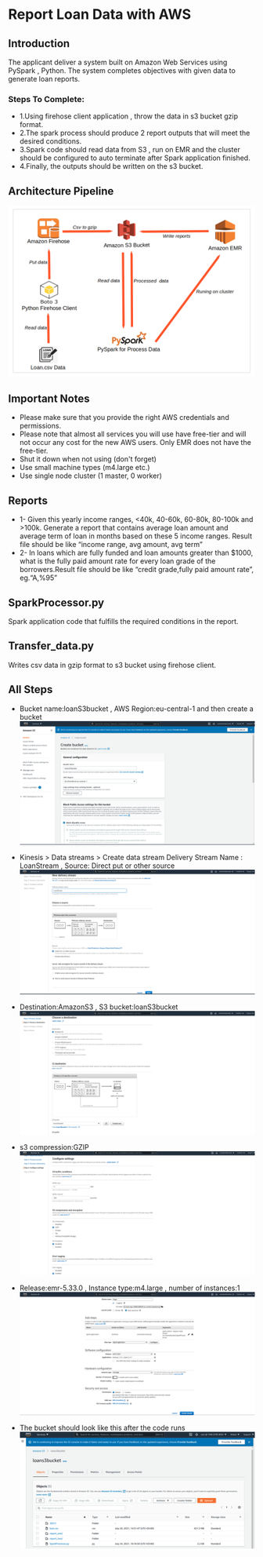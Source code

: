 # Report Loan Data with AWS
## Introduction
The applicant  deliver a system built on Amazon Web Services using PySpark , Python. The system completes objectives  with given data to generate loan reports.

### Steps To Complete:

* 1.Using firehose client application , throw the data in s3 bucket gzip format.
* 2.The spark process should produce 2 report outputs that will meet the desired conditions.
* 3.Spark code should read data from S3 , run on EMR and the cluster should be configured to auto terminate after Spark application finished.
* 4.Finally, the outputs should be written on the s3 bucket.

## Architecture Pipeline
![github-small](https://github.com/ecemce/AWS-Loan-Data/blob/main/docs/aws-loan-data-pipeline.png)

## Important Notes
* Please make sure that you provide the right AWS credentials and permissions.
* Please note that almost all services you will use have free-tier and will not occur any cost for the new AWS users. Only EMR does not have the free-tier.
* Shut it down when not using (don't forget)
* Use small machine types (m4.large etc.)
* Use single node cluster (1 master, 0 worker)

## Reports
* 1- Given this yearly income ranges, <40k, 40-60k, 60-80k, 80-100k and >100k. Generate a report that contains average loan amount and average term of loan in months based on these 5 income ranges. Result file should be like “income range, avg amount, avg term”
* 2- In loans which are fully funded and loan amounts greater than $1000, what is the fully paid amount rate for every loan grade of the borrowers.Result file should be like “credit grade,fully paid amount rate”, eg.“A,%95”

## SparkProcessor.py
Spark application code that fulfills the required conditions in the report.

## Transfer_data.py
Writes csv data in gzip format to s3 bucket using firehose client.


## All Steps
* Bucket name:loanS3bucket , AWS Region:eu-central-1 and then create a bucket
![github-small](https://github.com/ecemce/AWS-Loan-Data/blob/main/docs/s3bucket.png)

* Kinesis > Data streams > Create data stream 
Delivery Stream Name : LoanStream , Source: Direct put or other source
![github-small](https://github.com/ecemce/AWS-Loan-Data/blob/main/docs/kinesis.png)


* Destination:AmazonS3 , S3 bucket:loanS3bucket
![github-small](https://github.com/ecemce/AWS-Loan-Data/blob/main/docs/kinesis2.png)

* s3 compression:GZIP 
![github-small](https://github.com/ecemce/AWS-Loan-Data/blob/main/docs/kinesis3.png)

* Release:emr-5.33.0 , Instance type:m4.large , number of instances:1
![github-small](https://github.com/ecemce/AWS-Loan-Data/blob/main/docs/emr1.png)

* The bucket should look like this after the code runs
![github-small](https://github.com/ecemce/AWS-Loan-Data/blob/main/docs/loans3bucket.png)

